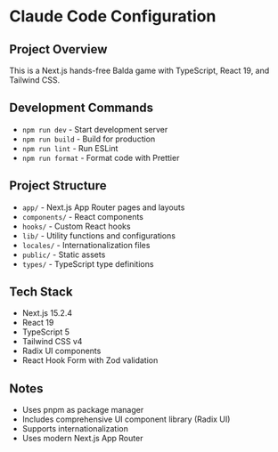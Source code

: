 # Claude Code Configuration

## Project Overview
This is a Next.js hands-free Balda game with TypeScript, React 19, and Tailwind CSS.

## Development Commands
- `npm run dev` - Start development server
- `npm run build` - Build for production
- `npm run lint` - Run ESLint
- `npm run format` - Format code with Prettier

## Project Structure
- `app/` - Next.js App Router pages and layouts
- `components/` - React components
- `hooks/` - Custom React hooks
- `lib/` - Utility functions and configurations
- `locales/` - Internationalization files
- `public/` - Static assets
- `types/` - TypeScript type definitions

## Tech Stack
- Next.js 15.2.4
- React 19
- TypeScript 5
- Tailwind CSS v4
- Radix UI components
- React Hook Form with Zod validation

## Notes
- Uses pnpm as package manager
- Includes comprehensive UI component library (Radix UI)
- Supports internationalization
- Uses modern Next.js App Router
